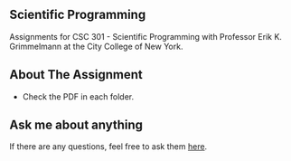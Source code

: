 ## Scientific Programming
Assignments for CSC 301 - Scientific Programming with Professor Erik K. Grimmelmann at the City College of New York.
## About The Assignment 
- Check the PDF in each folder.
## Ask me about anything
If there are any questions, feel free to ask them [here](https://github.com/ChibiKev/Scientific-Programming/issues).
